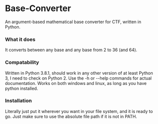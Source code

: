 # Base-Converter
An argument-based mathematical base converter for CTF, written in Python.

### What it does
It converts between any base and any base from 2 to 36 (and 64).

### Compatability
Written in Python 3.8.1, should work in any other version of at least Python 3, I need to check on Python 2. Use the -h or --help commands for actual documentation.
Works on both windows and linux, as long as you have python installed.

### Installation
Literally just put it wherever you want in your file system, and it is ready to go. Just make sure to use the absolute file path if it is not in PATH.

